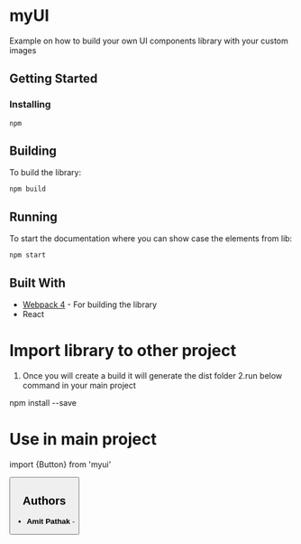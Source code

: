 # myUI

Example on how to build your own UI components library with your custom images

## Getting Started

### Installing

```
npm
```

## Building

To build the library:

`npm build`

## Running

To start the documentation where you can show case the elements from lib:

`npm start`

## Built With

* [Webpack 4](https://webpack.js.org/) - For building the library
* React



# Import library to other project
1. Once you will create a build it will generate the dist folder
2.run below command in your main project

 npm install --save <path to library main folder>
# Use in main project
  import {Button} from 'myui'
  
  <Button text="Click"/>
  
  
 ## Authors

* **Amit Pathak** -
